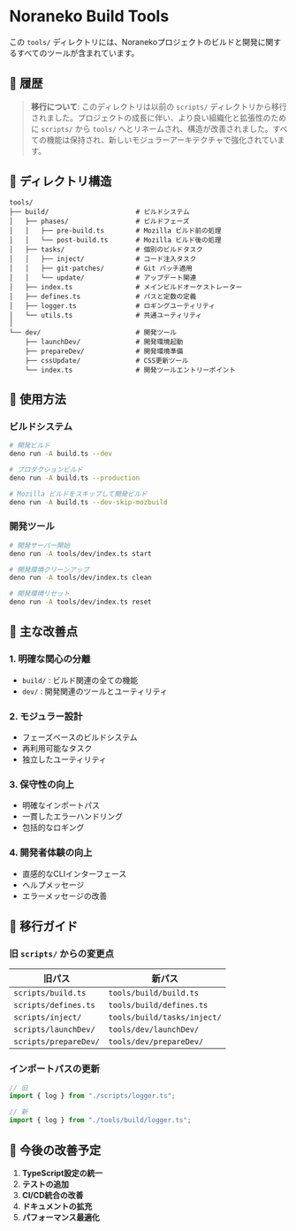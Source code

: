 # Noraneko Build Tools

この `tools/`
ディレクトリには、Noranekoプロジェクトのビルドと開発に関するすべてのツールが含まれています。

## 📜 履歴

> **移行について**: このディレクトリは以前の `scripts/`
> ディレクトリから移行されました。プロジェクトの成長に伴い、より良い組織化と拡張性のために
> `scripts/` から `tools/`
> へとリネームされ、構造が改善されました。すべての機能は保持され、新しいモジュラーアーキテクチャで強化されています。

## 📁 ディレクトリ構造

```
tools/
├── build/                      # ビルドシステム
│   ├── phases/                 # ビルドフェーズ
│   │   ├── pre-build.ts        # Mozilla ビルド前の処理
│   │   └── post-build.ts       # Mozilla ビルド後の処理
│   ├── tasks/                  # 個別のビルドタスク
│   │   ├── inject/             # コード注入タスク
│   │   ├── git-patches/        # Git パッチ適用
│   │   └── update/             # アップデート関連
│   ├── index.ts                # メインビルドオーケストレーター
│   ├── defines.ts              # パスと定数の定義
│   ├── logger.ts               # ロギングユーティリティ
│   └── utils.ts                # 共通ユーティリティ
│
└── dev/                        # 開発ツール
    ├── launchDev/              # 開発環境起動
    ├── prepareDev/             # 開発環境準備
    ├── cssUpdate/              # CSS更新ツール
    └── index.ts                # 開発ツールエントリーポイント
```

## 🚀 使用方法

### ビルドシステム

```bash
# 開発ビルド
deno run -A build.ts --dev

# プロダクションビルド
deno run -A build.ts --production

# Mozilla ビルドをスキップして開発ビルド
deno run -A build.ts --dev-skip-mozbuild
```

### 開発ツール

```bash
# 開発サーバー開始
deno run -A tools/dev/index.ts start

# 開発環境クリーンアップ
deno run -A tools/dev/index.ts clean

# 開発環境リセット
deno run -A tools/dev/index.ts reset
```

## 🔧 主な改善点

### 1. **明確な関心の分離**

- `build/` : ビルド関連の全ての機能
- `dev/` : 開発関連のツールとユーティリティ

### 2. **モジュラー設計**

- フェーズベースのビルドシステム
- 再利用可能なタスク
- 独立したユーティリティ

### 3. **保守性の向上**

- 明確なインポートパス
- 一貫したエラーハンドリング
- 包括的なロギング

### 4. **開発者体験の向上**

- 直感的なCLIインターフェース
- ヘルプメッセージ
- エラーメッセージの改善

## 🔄 移行ガイド

### 旧 `scripts/` からの変更点

| 旧パス                | 新パス                      |
| --------------------- | --------------------------- |
| `scripts/build.ts`    | `tools/build/build.ts`      |
| `scripts/defines.ts`  | `tools/build/defines.ts`    |
| `scripts/inject/`     | `tools/build/tasks/inject/` |
| `scripts/launchDev/`  | `tools/dev/launchDev/`      |
| `scripts/prepareDev/` | `tools/dev/prepareDev/`     |

### インポートパスの更新

```typescript
// 旧
import { log } from "./scripts/logger.ts";

// 新
import { log } from "./tools/build/logger.ts";
```

## 📝 今後の改善予定

1. **TypeScript設定の統一**
2. **テストの追加**
3. **CI/CD統合の改善**
4. **ドキュメントの拡充**
5. **パフォーマンス最適化**
